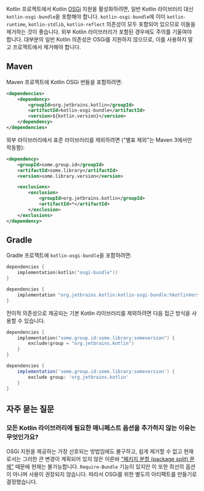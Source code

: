 [//]: # (title: Kotlin과 OSGi)

Kotlin 프로젝트에서 Kotlin [OSGi](https://www.osgi.org/) 지원을 활성화하려면, 일반 Kotlin 라이브러리 대신 `kotlin-osgi-bundle`을 포함해야 합니다. `kotlin-osgi-bundle`에 이미 `kotlin-runtime`, `kotlin-stdlib`, `kotlin-reflect` 의존성이 모두 포함되어 있으므로 이들을 제거하는 것이 좋습니다. 외부 Kotlin 라이브러리가 포함된 경우에도 주의를 기울여야 합니다. 대부분의 일반 Kotlin 의존성은 OSGi를 지원하지 않으므로, 이를 사용하지 말고 프로젝트에서 제거해야 합니다.

## Maven

Maven 프로젝트에 Kotlin OSGi 번들을 포함하려면:

```xml
<dependencies>
    <dependency>
        <groupId>org.jetbrains.kotlin</groupId>
        <artifactId>kotlin-osgi-bundle</artifactId>
        <version>${kotlin.version}</version>
    </dependency>
</dependencies>
```

외부 라이브러리에서 표준 라이브러리를 제외하려면 ("별표 제외"는 Maven 3에서만 작동함):

```xml
<dependency>
    <groupId>some.group.id</groupId>
    <artifactId>some.library</artifactId>
    <version>some.library.version</version>

    <exclusions>
        <exclusion>
            <groupId>org.jetbrains.kotlin</groupId>
            <artifactId>*</artifactId>
        </exclusion>
    </exclusions>
</dependency>
```

## Gradle

Gradle 프로젝트에 `kotlin-osgi-bundle`을 포함하려면:

<tabs group="build-script">
<tab title="Kotlin" group-key="kotlin">

```kotlin
dependencies {
    implementation(kotlin("osgi-bundle"))
}
```

</tab>
<tab title="Groovy" group-key="groovy">

```groovy
dependencies {
    implementation "org.jetbrains.kotlin:kotlin-osgi-bundle:%kotlinVersion%"
}
```

</tab>
</tabs>

전이적 의존성으로 제공되는 기본 Kotlin 라이브러리를 제외하려면 다음 접근 방식을 사용할 수 있습니다.

<tabs group="build-script">
<tab title="Kotlin" group-key="kotlin">

```kotlin
dependencies {
    implementation("some.group.id:some.library:someversion") {
        exclude(group = "org.jetbrains.kotlin")
    }
}
```

</tab>
<tab title="Groovy" group-key="groovy">

```groovy
dependencies {
    implementation('some.group.id:some.library:someversion') {
        exclude group: 'org.jetbrains.kotlin'
    }
}
```

</tab>
</tabs>

## 자주 묻는 질문

### 모든 Kotlin 라이브러리에 필요한 매니페스트 옵션을 추가하지 않는 이유는 무엇인가요?

OSGi 지원을 제공하는 가장 선호되는 방법임에도 불구하고, 쉽게 제거할 수 없고 현재로서는 그러한 큰 변경이 계획되어 있지 않은 이른바 ["패키지 분할 (package split) 문제"](https://docs.osgi.org/specification/osgi.core/7.0.0/framework.module.html#d0e5999) 때문에 현재는 불가능합니다. `Require-Bundle` 기능이 있지만 이 또한 최선의 옵션이 아니며 사용이 권장되지 않습니다. 따라서 OSGi를 위한 별도의 아티팩트를 만들기로 결정했습니다.
